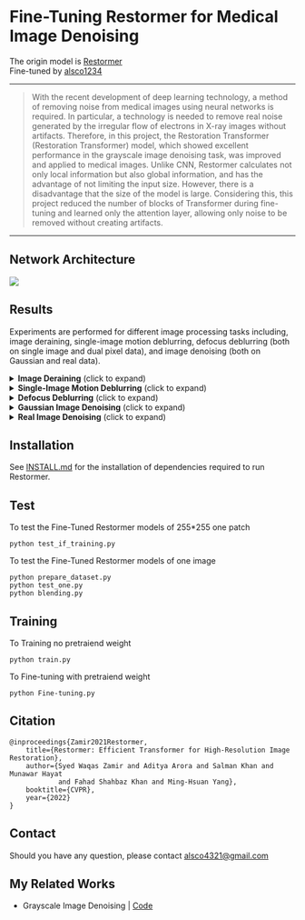 
# Fine-Tuning Restormer for Medical Image Denoising

The origin model is [Restormer](https://github.com/swz30/Restormer)   
Fine-tuned by [alsco1234](https://github.com/alsco1234/)

<hr />

> With the recent development of deep learning technology, a method of removing noise from medical images using neural networks is required. In particular, a technology is needed to remove real noise generated by the irregular flow of electrons in X-ray images without artifacts. Therefore, in this project, the Restoration Transformer (Restoration Transformer) model, which showed excellent performance in the grayscale image denoising task, was improved and applied to medical images. Unlike CNN, Restormer calculates not only local information but also global information, and has the advantage of not limiting the input size. However, there is a disadvantage that the size of the model is large. Considering this, this project reduced the number of blocks of Transformer during fine-tuning and learned only the attention layer, allowing only noise to be removed without creating artifacts.
<hr />

## Network Architecture

<img src = "https://i.imgur.com/ulLoEig.png"> 

## Results
Experiments are performed for different image processing tasks including, image deraining, single-image motion deblurring, defocus deblurring (both on single image and dual pixel data), and image denoising (both on Gaussian and real data). 

<details>
<summary><strong>Image Deraining</strong> (click to expand) </summary>

<img src = "https://i.imgur.com/mMoqYJi.png"> 
</details>

<details>
<summary><strong>Single-Image Motion Deblurring</strong> (click to expand) </summary>

<p align="center"><img src = "https://i.imgur.com/htagDSl.png" width="400"></p></details>

<details>
<summary><strong>Defocus Deblurring</strong> (click to expand) </summary>

S: single-image defocus deblurring.
D: dual-pixel defocus deblurring.

<img src = "https://i.imgur.com/sfKnLG2.png"> 
</details>


<details>
<summary><strong>Gaussian Image Denoising</strong> (click to expand) </summary>

Top super-row: learning a single model to handle various noise levels.
Bottom super-row: training a separate model for each noise level.

<table>
  <tr>
    <td> <img src = "https://i.imgur.com/4vzV8Qy.png" width="400"> </td>
    <td> <img src = "https://i.imgur.com/Sx986Xs.png" width="500"> </td>
  </tr>
  <tr>
    <td><p align="center"><b>Grayscale</b></p></td>
    <td><p align="center"><b>Color</b></p></td>
  </tr>
</table>
</details>

<details>
<summary><strong>Real Image Denoising</strong> (click to expand) </summary>

<img src = "https://i.imgur.com/6v5PRxj.png">
</details>

## Installation

See [INSTALL.md](INSTALL.md) for the installation of dependencies required to run Restormer.

## Test

To test the Fine-Tuned Restormer models of 255*255 one patch
```
python test_if_training.py
```
To test the Fine-Tuned Restormer models of one image
```
python prepare_dataset.py
python test_one.py
python blending.py
```

## Training
To Training no pretraiend weight
```
python train.py
```
To Fine-tuning with pretraiend weight
```
python Fine-tuning.py
```


## Citation

    @inproceedings{Zamir2021Restormer,
        title={Restormer: Efficient Transformer for High-Resolution Image Restoration}, 
        author={Syed Waqas Zamir and Aditya Arora and Salman Khan and Munawar Hayat 
                and Fahad Shahbaz Khan and Ming-Hsuan Yang},
        booktitle={CVPR},
        year={2022}
    }


## Contact
Should you have any question, please contact alsco4321@gmail.com


## My Related Works
- Grayscale Image Denoising | [Code](https://github.com/alsco1234/Image_Denoising) 